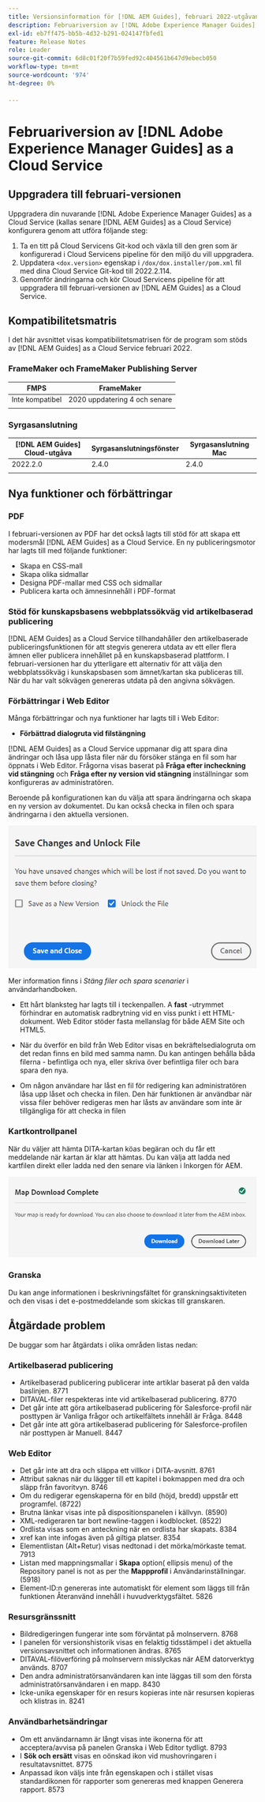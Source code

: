 ```yaml
---
title: Versionsinformation för [!DNL AEM Guides], februari 2022-utgåvan
description: Februariversion av [!DNL Adobe Experience Manager Guides] as a Cloud Service
exl-id: eb7ff475-bb5b-4d32-b291-024147fbfed1
feature: Release Notes
role: Leader
source-git-commit: 6d8c01f20f7b59fed92c404561b647d9ebecb050
workflow-type: tm+mt
source-wordcount: '974'
ht-degree: 0%

---
```


# Februariversion av [!DNL Adobe Experience Manager Guides] as a Cloud Service

## Uppgradera till februari-versionen

Uppgradera din nuvarande [!DNL Adobe Experience Manager Guides] as a Cloud Service (kallas senare [!DNL AEM Guides] as a Cloud Service) konfigurera genom att utföra följande steg:
1. Ta en titt på Cloud Servicens Git-kod och växla till den gren som är konfigurerad i Cloud Servicens pipeline för den miljö du vill uppgradera.
1. Uppdatera `<dox.version>` egenskap i `/dox/dox.installer/pom.xml` fil med dina Cloud Service Git-kod till 2022.2.114.
1. Genomför ändringarna och kör Cloud Servicens pipeline för att uppgradera till februari-versionen av [!DNL AEM Guides] as a Cloud Service.

## Kompatibilitetsmatris

I det här avsnittet visas kompatibilitetsmatrisen för de program som stöds av [!DNL AEM Guides] as a Cloud Service februari 2022.

### FrameMaker och FrameMaker Publishing Server

| FMPS | FrameMaker |
| --- | --- |
| Inte kompatibel | 2020 uppdatering 4 och senare |
| | |


### Syrgasanslutning

| [!DNL AEM Guides] Cloud-utgåva | Syrgasanslutningsfönster | Syrgasanslutning Mac |
| --- | --- | --- |
| 2022.2.0 | 2.4.0 | 2.4.0 |
|  |  |  |


## Nya funktioner och förbättringar

### PDF

I februari-versionen av PDF har det också lagts till stöd för att skapa ett modersmål [!DNL AEM Guides] as a Cloud Service. En ny publiceringsmotor har lagts till med följande funktioner:
* Skapa en CSS-mall
* Skapa olika sidmallar
* Designa PDF-mallar med CSS och sidmallar
* Publicera karta och ämnesinnehåll i PDF-format

### Stöd för kunskapsbasens webbplatssökväg vid artikelbaserad publicering

[!DNL AEM Guides] as a Cloud Service tillhandahåller den artikelbaserade publiceringsfunktionen för att stegvis generera utdata av ett eller flera ämnen eller publicera innehållet på en kunskapsbaserad plattform. I februari-versionen har du ytterligare ett alternativ för att välja den webbplatssökväg i kunskapsbasen som ämnet/kartan ska publiceras till. När du har valt sökvägen genereras utdata på den angivna sökvägen.

### Förbättringar i Web Editor

Många förbättringar och nya funktioner har lagts till i Web Editor:

* **Förbättrad dialogruta vid filstängning**

[!DNL AEM Guides] as a Cloud Service uppmanar dig att spara dina ändringar och låsa upp låsta filer när du försöker stänga en fil som har öppnats i Web Editor. Frågorna visas baserat på **Fråga efter incheckning vid stängning** och **Fråga efter ny version vid stängning** inställningar som konfigureras av administratören.

Beroende på konfigurationen kan du välja att spara ändringarna och skapa en ny version av dokumentet. Du kan också checka in filen och spara ändringarna i den aktuella versionen.

![Stäng fil](assets/file-close-save-changes-unlock.png)

Mer information finns i *Stäng filer och spara scenarier* i användarhandboken.

* Ett hårt blanksteg har lagts till i teckenpallen.  A **fast** -utrymmet förhindrar en automatisk radbrytning vid en viss punkt i ett HTML-dokument. Web Editor stöder fasta mellanslag för både AEM Site och HTML5.

* När du överför en bild från Web Editor visas en bekräftelsedialogruta om det redan finns en bild med samma namn. Du kan antingen behålla båda filerna - befintliga och nya, eller skriva över befintliga filer och bara spara den nya.

* Om någon användare har låst en fil för redigering kan administratören låsa upp låset och checka in filen. Den här funktionen är användbar när vissa filer behöver redigeras men har låsts av användare som inte är tillgängliga för att checka in filen

### Kartkontrollpanel

När du väljer att hämta DITA-kartan köas begäran och du får ett meddelande när kartan är klar att hämtas. Du kan välja att ladda ned kartfilen direkt eller ladda ned den senare via länken i Inkorgen för AEM.

![Hämta karta](assets/download-map-prompt.png)

### Granska

Du kan ange informationen i beskrivningsfältet för granskningsaktiviteten och den visas i det e-postmeddelande som skickas till granskaren.

## Åtgärdade problem

De buggar som har åtgärdats i olika områden listas nedan:

### Artikelbaserad publicering

* Artikelbaserad publicering publicerar inte artiklar baserat på den valda baslinjen. 8771
* DITAVAL-filer respekteras inte vid artikelbaserad publicering. 8770
* Det går inte att göra artikelbaserad publicering för Salesforce-profil när posttypen är Vanliga frågor och artikelfältets innehåll är Fråga. 8448
* Det går inte att göra artikelbaserad publicering för Salesforce-profilen när posttypen är Manuell. 8447

### Web Editor

* Det går inte att dra och släppa ett villkor i DITA-avsnitt. 8761
* Attribut saknas när du lägger till ett kapitel i bokmappen med dra och släpp från favoritvyn. 8746
* Om du redigerar egenskaperna för en bild (höjd, bredd) uppstår ett programfel. (8722)
* Brutna länkar visas inte på dispositionspanelen i källvyn. (8590)
* XML-redigeraren tar bort newline-taggen i kodblocket. (8522)
* Ordlista visas som en anteckning när en ordlista har skapats. 8384
* xref kan inte infogas även på giltiga platser. 8354
* Elementlistan (Alt+Retur) visas nedtonad i det mörka/mörkaste temat. 7913
* Listan med mappningsmallar i **Skapa** option( ellipsis menu) of the Repository panel is not as per the **Mappprofil** i Användarinställningar. (5918)
* Element-ID:n genereras inte automatiskt för element som läggs till från funktionen Återanvänd innehåll i huvudverktygsfältet. 5826

### Resursgränssnitt

* Bildredigeringen fungerar inte som förväntat på molnservern. 8768
* I panelen för versionshistorik visas en felaktig tidsstämpel i det aktuella versionsavsnittet och informationen ändras. 8765
* DITAVAL-filöverföring på molnservern misslyckas när AEM datorverktyg används. 8707
* Den andra administratörsanvändaren kan inte läggas till som den första administratörsanvändaren i en mapp. 8430
* Icke-unika egenskaper för en resurs kopieras inte när resursen kopieras och klistras in. 8241

### Användbarhetsändringar

* Om ett användarnamn är långt visas inte ikonerna för att acceptera/avvisa på panelen Granska i Web Editor tydligt. 8793
* I **Sök och ersätt** visas en oönskad ikon vid mushovringaren i resultatavsnittet. 8775
* Anpassad ikon väljs inte från egenskapen och i stället visas standardikonen för rapporter som genereras med knappen Generera rapport. 8573
